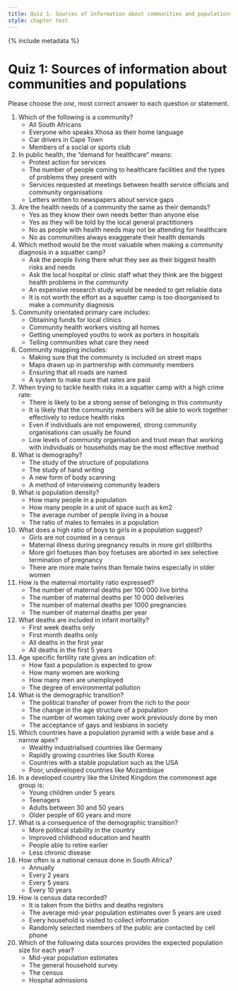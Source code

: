 ```yaml
---
title: Quiz 1. Sources of information about communities and populations
style: chapter test
---
```


{% include metadata %}

# Quiz 1: Sources of information about communities and populations

Please choose the *one*, most correct answer to each question or statement.

1.	Which of the following is a community?
	- 	All South Africans
	- 	Everyone who speaks Xhosa as their home language
	+ 	Car drivers in Cape Town
	- 	Members of a social or sports club
2. In public health, the “demand for healthcare” means:
	- 	Protest action for services
	+ 	The number of people coming to healthcare facilities and the types of problems they present with
	- 	Services requested at meetings between health service officials and community organisations
	- 	Letters written to newspapers about service gaps 
3.	Are the health needs of a community the same as their demands?
	- 	Yes as they know their own needs better than anyone else
	- 	Yes as they will be told by the local general practitioners
	+	No as people with health needs may not be attending for healthcare
	- 	No as communities always exaggerate their health demands
4.	Which method would be the most valuable when making a community diagnosis in a squatter camp?
	+ 	Ask the people living there what they see as their biggest health risks and needs
	-  	Ask the local hospital or clinic staff what they think are the biggest health problems in the community
	- 	An expensive research study would be needed to get reliable data
	- 	It is not worth the effort as a squatter camp is too disorganised to make a community diagnosis
5.	Community orientated primary care includes:
	- 	Obtaining funds for local clinics
	+ 	Community health workers visiting all homes
	- 	Getting unemployed youths to work as porters in hospitals
	- 	Telling communities what care they need
6.	Community mapping includes:
	- 	Making sure that the community is included on street maps
	+ 	Maps drawn up in partnership with community members 
	- 	Ensuring that all roads are named
	- 	A system to make sure that rates are paid
7.	When trying to tackle health risks in a squatter camp with a high crime rate:
	- 	There is likely to be a strong sense of belonging in this community
	- 	It is likely that the community members will be able to work together effectively to reduce health risks  
	- 	Even if individuals are not empowered, strong community organisations can usually be found
	+ 	Low levels of community organisation and trust mean that working with individuals or households may be the most effective method
8.	What is demography?
	+ 	The study of the structure of populations
	- 	The study of hand writing
	- 	A new form of body scanning
	- 	A method of interviewing community leaders
9.	What is population density?
	- 	How many people in a population
	+ 	How many people in a unit of space such as km2
	- 	The average number of people living in a house
	- 	The ratio of males to females in a population
10.	What does a high ratio of boys to girls in a population suggest?
	- 	Girls are not counted in a census
	- 	Maternal illness during pregnancy results in more girl stillbirths
	+ 	More girl foetuses than boy foetuses are aborted in sex selective termination of pregnancy
	- 	There are more male twins than female twins especially in older women
11.	How is the maternal mortality ratio expressed?
	+ 	The number of maternal deaths per 100 000 live births
	- 	The number of maternal deaths per 10 000 deliveries
	- 	The number of maternal deaths per 1000 pregnancies
	- 	The number of maternal deaths per year
12.	What deaths are included in infant mortality?
	- 	First week deaths only
	- 	First month deaths only
	+ 	All deaths in the first year
	- 	All deaths in the first 5 years
13.	Age specific fertility rate gives an indication of:
	+ 	How fast a population is expected to grow
	- 	How many women are working
	- 	How many men are unemployed
	- 	The degree of environmental pollution
14.	What is the demographic transition?
	- 	The political transfer of power from the rich to the poor
	+ 	The change in the age structure of a population
	- 	The number of women taking over work previously done by men
	- 	The acceptance of gays and lesbians in society
15.	Which countries have a population pyramid with a wide base and a narrow apex?
	- 	Wealthy industrialised countries like Germany
	- 	Rapidly growing countries like South Korea
	- 	Countries with a stable population such as the USA
	+ 	Poor, undeveloped countries like Mozambique
16.	In a developed country like the United Kingdom the commonest age group is:
	- 	Young children under 5 years
	- 	Teenagers
	+ 	Adults between 30 and 50 years
	- 	Older people of 60 years and more
17.	What is a consequence of the demographic transition?
	- 	More political stability in the country
	+ 	Improved childhood education and health
	- 	People able to retire earlier
	- 	Less chronic disease
18.	How often is a national census done in South Africa?
	- 	Annually
	- 	Every 2 years
	- 	Every 5 years
	+	Every 10 years
19.	How is census data recorded?
	- 	It is taken from the births and deaths registers
	- 	The average mid-year population estimates over 5 years are used
	+	Every household is visited to collect information
	- 	Randomly selected members of the public are contacted by cell phone
20. Which of the following data sources provides the expected population size for each year?
	+	Mid-year population estimates
	- 	The general household survey
	- 	The census
	- 	Hospital admissions